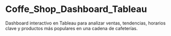 # Coffe_Shop_Dashboard_Tableau
Dashboard interactivo en Tableau para analizar ventas, tendencias, horarios clave y productos más populares en una cadena de cafeterías.
